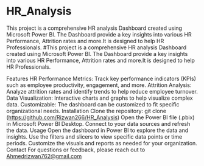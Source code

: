 # HR_Analysis
This project is a comprehensive HR analysis Dashboard created using Microsoft Power BI. The Dashboard provide a key insights into various HR Performance, Attrition rates and more.It is designed to help HR Professionals. #This project is a comprehensive HR analysis Dashboard created using Microsoft Power BI. The Dashboard provide a key insights into various HR Performance, Attrition rates and more.It is designed to help HR Professionals.

Features
HR Performance Metrics: Track key performance indicators (KPIs) such as employee productivity, engagement, and more.
Attrition Analysis: Analyze attrition rates and identify trends to help reduce employee turnover.
Data Visualization: Interactive charts and graphs to help visualize complex data.
Customizable: The dashboard can be customized to fit specific organizational needs.
Installation
Clone the repository: git clone (https://github.com/Rizwan266/HR_Analysis)
Open the Power BI file (.pbix) in Microsoft Power BI Desktop.
Connect to your data sources and refresh the data.
Usage
Open the dashboard in Power BI to explore the data and insights.
Use the filters and slicers to view specific data points or time periods.
Customize the visuals and reports as needed for your organization.
Contact
For questions or feedback, please reach out to Ahmedrizwan762@gmail.com
